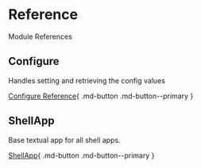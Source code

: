# Reference
Module References

## Configure
Handles setting and retrieving the config values

[Configure Reference](configure.md){ .md-button .md-button--primary }

## ShellApp
Base textual app for all shell apps.

[ShellApp](shell_app.md){ .md-button .md-button--primary }
